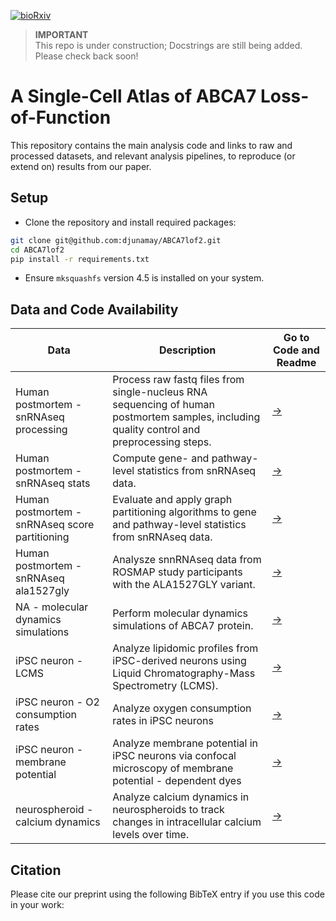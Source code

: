 [![bioRxiv](https://img.shields.io/badge/bioRxiv-2024.07.28-b31b1b.svg?style=flat-square)](https://www.biorxiv.org/content/10.1101/2023.09.05.556135v2)

> **IMPORTANT**  
> This repo is under construction; Docstrings are still being added. Please check back soon!

# A Single-Cell Atlas of ABCA7 Loss-of-Function

This repository contains the main analysis code and links to raw and processed datasets, and relevant analysis pipelines, to reproduce (or extend on) results from our paper.

## Setup
- Clone the repository and install required packages:
```bash
git clone git@github.com:djunamay/ABCA7lof2.git
cd ABCA7lof2
pip install -r requirements.txt
```
- Ensure `mksquashfs` version 4.5 is installed on your system.

## Data and Code Availability
| Data                                          | Description                                                                                                                                                                     | Go to Code and Readme                                           |
|-----------------------------------------------|---------------------------------------------------------------------------------------------------------------------------------------------------------------------------------|---------------------------------------------------------------------|
| Human postmortem - snRNAseq processing          | Process raw fastq files from single-nucleus RNA sequencing of human postmortem samples, including quality control and preprocessing steps.                   | [$\rightarrow$](analyses/snRNAseq_processing/README.md)                       |
| Human postmortem - snRNAseq stats               | Compute gene- and pathway-level statistics from snRNAseq data.                                         | [$\rightarrow$](analyses/snRNAseq_stats/README.md)                            |
| Human postmortem - snRNAseq score partitioning  | Evaluate and apply graph partitioning algorithms to gene and pathway-level statistics from snRNAseq data. | [$\rightarrow$](analyses/snRNAseq_score_partitioning/README.md)               |
| Human postmortem - snRNAseq ala1527gly          | Analysze snnRNAseq data from ROSMAP study participants with the ALA1527GLY variant.          | [$\rightarrow$](analyses/snRNAseq_ala1527gly/README.md)                        |
| NA - molecular dynamics simulations           | Perform molecular dynamics simulations of ABCA7 protein. | [$\rightarrow$](analyses/molecular_dynamics_simulations/README.md)            |
| iPSC neuron - LCMS                            | Analyze lipidomic profiles from iPSC-derived neurons using Liquid Chromatography-Mass Spectrometry (LCMS).             | [$\rightarrow$](analyses/iN_LCMS/README.md)                                   |
| iPSC neuron - O2 consumption rates             | Analyze oxygen consumption rates in iPSC neurons            | [$\rightarrow$](analyses/iN_O2_consumption/README.md)                         |
| iPSC neuron - membrane potential               | Analyze membrane potential in iPSC neurons via confocal microscopy of membrane potential - dependent dyes           | [$\rightarrow$](analyses/iN_membrane_potential/README.md)                     |
| neurospheroid - calcium dynamics                | Analyze calcium dynamics in neurospheroids to track changes in intracellular calcium levels over time.         | [$\rightarrow$](analyses/neurospheroid_calcium_dynamics/README.md)             |

## Citation

Please cite our preprint using the following BibTeX entry if you use this code in your work:
